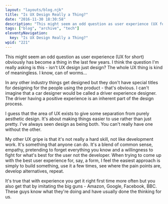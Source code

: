 ```yaml
---
layout: "layouts/blog.njk"
title: "Is UX Design Really a Thing?"
date: "2016-11-30 18:30:58"
description: "This might seem an odd question as user experience (UX for short) obviously has become a thing in the last few years"
tags: ["blog", "archive", "tech"]
eleventyNavigation:
  key: "Is UX Design Really a Thing?"
wpid: "221"
---
```


This might seem an odd question as user experience (UX for short) obviously has become a thing in the last few years. I think the question I'm really asking is this - isn't UX design just design? The whole UX thing is kind of meaningless. I know, can of worms...

In any other industry things get designed but they don't have special titles for designing for the people using the product - that's obvious. I can't imagine that a car designer would be called a driver experience designer. The driver having a positive experience is an inherent part of the design process.

I guess that the area of UX exists to give some separation from purely aesthetic design. It's about making things easier to use rather than just pretty. I've always seen design as being both. You can't really have one without the other.

My other UX gripe is that it's not really a hard skill, not like development work. It's something that anyone can do. It's a blend of common sense, empathy, pretending to forget everything you know and a willingness to fight for what's best for the user not the developer. When trying to come up with the best user experience for, say, a form, I feel the easiest approach is simply to build something, use it a few times, see where the pain points are, develop alternatives, repeat.

It's true that with experience you get it right first time more often but you also get that by imitating the big guns - Amazon, Google, Facebook, BBC. These guys know what they're doing and have usually done the thinking for us.

&nbsp;

